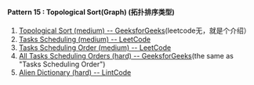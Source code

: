 #### Pattern 15 : Topological Sort(Graph) (拓扑排序类型)
1. [Topological Sort (medium) -- GeeksforGeeks](https://www.geeksforgeeks.org/topological-sorting/)(leetcode无，就是个介绍）
2. [Tasks Scheduling (medium) -- LeetCode](https://leetcode.com/problems/course-schedule/)
3. [Tasks Scheduling Order (medium) -- LeetCode](https://leetcode.com/problems/course-schedule-ii/)
4. [All Tasks Scheduling Orders (hard) -- GeeksforGeeks](https://www.geeksforgeeks.org/find-the-ordering-of-tasks-from-given-dependencies/)(the same as "Tasks Scheduling Order")
5. [Alien Dictionary (hard) -- LintCode](https://www.lintcode.com/problem/alien-dictionary/description)
